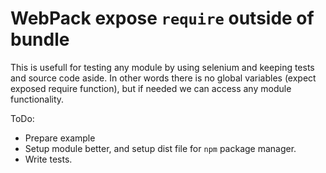 WebPack expose `require` outside of bundle
==========================================

This is usefull for testing any module by using selenium and keeping tests and source code aside.
In other words there is no global variables (expect exposed require function), 
but if needed we can access any module functionality.

ToDo:

* Prepare example
* Setup module better, and setup dist file for `npm` package manager.
* Write tests.
